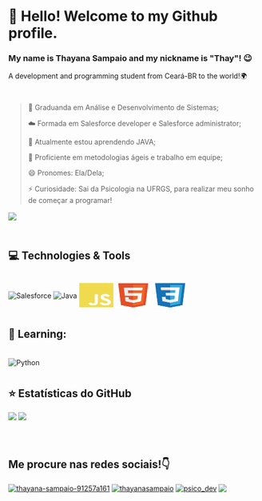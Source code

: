 # 👋 Hello! Welcome to my Github profile.
### My name is Thayana Sampaio and my nickname is "Thay"! 😉  
A development and programming student from Ceará-BR to the world!🌍

 #

 <p align="center">

>🔭 Graduanda em Análise e Desenvolvimento de Sistemas;
>
 >☁️ Formada em Salesforce developer e Salesforce administrator;
>
>🌱 Atualmente estou aprendendo JAVA; 
 >
>👯 Proficiente em metodologias ágeis e trabalho em equipe;
 >
>😄 Pronomes: Ela/Dela;
>
>⚡ Curiosidade: Sai da Psicologia na UFRGS, para realizar meu sonho de começar a programar! 
</p>


<img align="center" src="https://user-images.githubusercontent.com/107767842/202066343-1431c05f-f4d9-47c7-bb91-0711d8e261de.gif">



<div style="display: inline_block"><br>

#  
  ## 💻 Technologies & Tools
  <br/>
   <img align="center" alt="Salesforce" height="50" width="70" src="https://cdn.jsdelivr.net/gh/devicons/devicon/icons/salesforce/salesforce-original.svg">   
   <img align="center" alt="Java" height="50" width="70" src="https://cdn.jsdelivr.net/gh/devicons/devicon/icons/java/java-original.svg">      
  <img align="center" alt="Js" height="50" width="70"  src="https://raw.githubusercontent.com/devicons/devicon/master/icons/javascript/javascript-plain.svg">
  <img align="center" alt="HTML" height="50" width="70"  src="https://raw.githubusercontent.com/devicons/devicon/master/icons/html5/html5-original.svg">
  <img align="center" alt="CSS" height="50" width="70"  src="https://raw.githubusercontent.com/devicons/devicon/master/icons/css3/css3-original.svg">

  <br/>
      
  #
  ## 🚀  Learning:
  <br/>
     
  <img align="center" alt="Python" height="50" width="70"  src="https://cdn.jsdelivr.net/gh/devicons/devicon/icons/python/python-original.svg">   

  <br/>        

#
## ⭐ Estatísticas do GitHub

<p alinhar = "centro">
  <img height="180em" src = "https://github-readme-stats.vercel.app/api?username=ThayanaSampaio&show_icons=true&theme=tokyonight&line_height=27">
  <img height="180em" src="https://github-readme-stats.vercel.app/api/top-langs/?username=ThayanaSampaio&layout=compact&langs_count=6&theme=tokyonight"/>

 
</p>
</div>

 <br>
 
   
 #
## Me procure nas redes sociais!👇 
<p align="left">
<a href="https://linkedin.com/in/thayana-sampaio-91257a161" target="_blank"><img align="center" src="https://raw.githubusercontent.com/rahuldkjain/github-profile-readme-generator/master/src/images/icons/Social/linked-in-alt.svg"  alt="thayana-sampaio-91257a161" height="30" width="40"></a>
<a href="https://instagram.com/thayanasampaio" target="_blank"><img align="center" src="https://raw.githubusercontent.com/rahuldkjain/github-profile-readme-generator /master/src/images/icons/Social/instagram.svg" alt="thayanasampaio" height="30" width="40" target="_blank"></a>
<a href="https://twitter.com/Psico_Dev" target="_blank"><img align="center" src="https://raw.githubusercontent.com/rahuldkjain/github-profile-readme-generator/master/src/images/icons/Social/twitter.svg" alt="psico_dev" height="30" width="40" target="_blank"></a>
<a href ="mailto:thayana.s.sampaio@gmail.com"><img align="center" src="https://img.shields.io/badge/-Gmail-%23325?style=for-the-badge&logo=gmail&logoColor=white" target="_blank"></a>
</p>

  </div>

 
